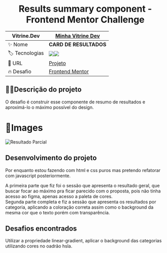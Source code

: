 <div align="center">
  
# Results summary component - Frontend Mentor Challenge
  
</div>

|  Vitrine.Dev |  [Minha Vitrine Dev](https://cursos.alura.com.br/vitrinedev/matheusporezeli)   |
| -------------  | --- |
| :sparkles: Nome        | **CARD DE RESULTADOS**
| :label: Tecnologias |   <img src="https://img.shields.io/badge/HTML5-E34F26?style=for-the-badge&logo=html5&logoColor=white"><img src="https://img.shields.io/badge/CSS3-1572B6?style=for-the-badge&logo=css3&logoColor=white">
| :rocket: URL         | [Projeto](https://results-summary-component-rho-flax.vercel.app)
| :fire: Desafio     | [Frontend Mentor](https://www.frontendmentor.io/challenges/results-summary-component-CE_K6s0maV)


## 👨‍🏫Descrição do projeto

O desafio é construir esse componente de resumo de resultados e aproximá-lo o máximo possível do design.

# 📸Images
![Resultado Parcial](https://github.com/matheusporezeli/Results-summary-component/assets/112051389/a3477ca9-5be3-405b-8640-7f7587082b39)


## Desenvolvimento do projeto

Por enquanto estou fazendo com html e css puros mas pretendo refatorar com javascript posteriormente.

A primeira parte que fiz foi o sessão que apresenta o resultado geral, que buscar focar ao máximo pra ficar parecido com o proposta, pois não tinha acesso ao figma, apenas acesso a paleta de cores. <br>
Segunda parte completa e fiz a sessão que apresenta os resultados por categoria, aplicando a coloração correta assim como o background da mesma cor que o texto porém com transparência.

## Desafios encontrados

Utilizar a propriedade linear-gradient, aplicar o background das categorias utilizando cores no oadrão hsla.
